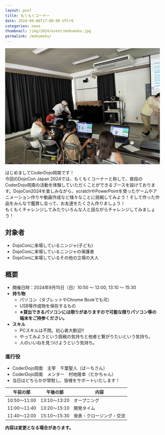```yaml
---
layout: post
title: もくもくコーナー
date: 2024-09-06T17:00:00 UTC+9
categories: news
thumbnail: /img/2024/event/mokumoku.jpg 
permalink: /mokumoku/
---
```


![](/img/2024/event/mokumoku.jpg)

はじめましてCoderDojo岡南です！<br />
今回のDojoCon Japan 2024では、もくもくコーナーと称して、普段のCoderDojo岡南の活動を体験していただくことができるブースを設けております。DojoCon2024を楽しみながら、scratchやPowerPointを使ったゲームやアニメーション作りや動画作成など様々なことに挑戦してみよう！そして作った作品をみんなで鑑賞し合って、お友達をたくさん作りましょう！<br />
もくもくチャレンジしてみたりいろんな人と話ながらチャレンジしてみましょう！<br />

## 対象者
- DojoConに来場しているニンジャ(子ども)
- DojoConに来場しているニンジャの保護者
- DojoConに来場しているその他の立場の大人

## 概要
- 開催日時：2024年9月15日（日）10:50 ～ 12:00, 13:10 ～ 15:30
- **持ち物**
    - パソコン（タブレットやChrome Bookでも可）
    - USB等作成物を保存するもの
    - **※貸出できるパソコンには限りがありますので可能な限りパソコン等の端末をご持参ください。**
- **スキル**
    - PCスキルは不問。初心者大歓迎!!
    - やってみようという挑戦の気持ちと他者と繋がりたいという気持ち。
    - 人のいいねを見つけようという気持ち。

### 進行役
- CoderDojo岡南　主宰　千葉聖人（ばーちさん）
- CoderDojo岡南　メンター　村地隆幸（たかちゃん）
- 当日はどちらかが常駐し、皆様をサポートいたします！

| 午前の部     | 午後の部     | 内容                     | 
| ------------ | ------------ | ------------------------ | 
| 10:50～11:00 | 13:10～13:20 | オープニング             | 
| 11:00～11:40 | 13:20～15:10 | 開発タイム               | 
| 11:40～12:00 | 15:10～15:30 | 発表・クロージング・交流 | 


**内容は変更となる場合があります。**

<!-- <div class='framed_button'>
    <a href='TODO' target='_blank'>参加申し込みはこちら</a>
</div> -->
